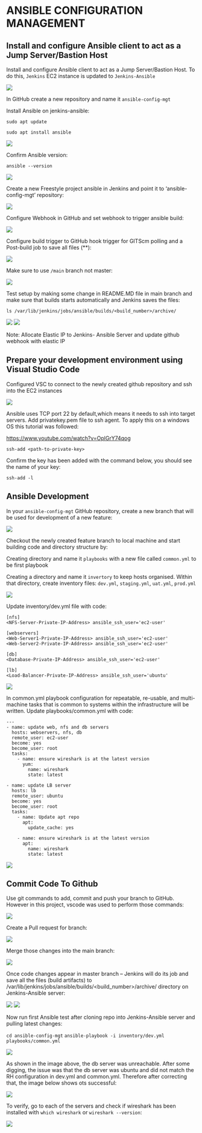 # ANSIBLE CONFIGURATION MANAGEMENT

## Install and configure Ansible client to act as a Jump Server/Bastion Host

Install and configure Ansible client to act as a Jump Server/Bastion Host. To do this, `Jenkins` EC2 instance is updated to `Jenkins-Ansible`

![](./images/01_instance.png)

In GitHub create a new repository and name it `ansible-config-mgt`

Install Ansible on jenkins-ansible:

`sudo apt update`

`sudo apt install ansible`

![](./images/02_install_ansible.png)

Confirm Ansible version:

`ansible --version`

![](./images/03_ansible_version.png)

Create a new Freestyle project ansible in Jenkins and point it to ‘ansible-config-mgt’ repository:

![](./images/05_config_freestyle_project.png)

Configure Webhook in GitHub and set webhook to trigger ansible build:

![](./images/05_config_freestyle_project2.png)

Configure build trigger to GitHub hook trigger for GITScm polling and a Post-build job to save all files (**):

![](./images/06_config_freestyle_project3.png)

Make sure to use `/main` branch not master:

![](./images/07_use_main.png)

Test setup by making some change in README.MD file in main branch and make sure that builds starts automatically and Jenkins saves the files:

`ls /var/lib/jenkins/jobs/ansible/builds/<build_number>/archive/`

![](./images/08_testing_jenkins_setup.png)
![](./images/09_verify_jenkins_works.png)

Note: Allocate Elastic IP to Jenkins- Ansible Server and update github webhook with elastic IP

## Prepare your development environment using Visual Studio Code

Configured VSC to connect to the newly created github repository and ssh into the EC2 instances

![](./images/17_config_vscode.png)

Ansible uses TCP port 22 by default,which means it needs to ssh into target servers. Add privatekey.pem file to ssh agent. To apply this on a windows OS this tutorial was followed:

https://www.youtube.com/watch?v=OplGrY74qog

`ssh-add <path-to-private-key>`

Confirm the key has been added with the command below, you should see the name of your key:

`ssh-add -l`

## Ansible Development

In your `ansible-config-mgt` GitHub repository, create a new branch that will be used for development of a new feature:

![](./images/11_create_new_branch.png)

Checkout the newly created feature branch to local machine and start building code and directory structure by:

Creating directory and name it `playbooks` with a new file called `common.yml` to be first playbook

Creating a directory and name it `invertory` to keep hosts organised. Within that directory, create inventory files: `dev.yml`, `staging.yml`, `uat.yml`, `prod.yml`

![](./images/13_create_yml_files.png)

Update inventory/dev.yml file with code:
```
[nfs]
<NFS-Server-Private-IP-Address> ansible_ssh_user='ec2-user'

[webservers]
<Web-Server1-Private-IP-Address> ansible_ssh_user='ec2-user'
<Web-Server2-Private-IP-Address> ansible_ssh_user='ec2-user'

[db]
<Database-Private-IP-Address> ansible_ssh_user='ec2-user' 

[lb]
<Load-Balancer-Private-IP-Address> ansible_ssh_user='ubuntu'

```

![](./images/19_update_dev_yml.png)

In common.yml playbook configuration for repeatable, re-usable, and multi-machine tasks that is common to systems within the infrastructure will be written. Update playbooks/common.yml with code:

```
---
- name: update web, nfs and db servers
  hosts: webservers, nfs, db
  remote_user: ec2-user
  become: yes
  become_user: root
  tasks:
    - name: ensure wireshark is at the latest version
      yum:
        name: wireshark
        state: latest

- name: update LB server
  hosts: lb
  remote_user: ubuntu
  become: yes
  become_user: root
  tasks:
    - name: Update apt repo
      apt: 
        update_cache: yes

    - name: ensure wireshark is at the latest version
      apt:
        name: wireshark
        state: latest
  ```
![](./images/20_update_common_yml.png)

## Commit Code To Github

Use git commands to add, commit and push your branch to GitHub. However in this project, vscode was used to perform those commands:

![](./images/21_commit_using_vscode.png)

Create a Pull request for branch:

![](./images/22_create_pull_request.png)

Merge those changes into the main branch:

![](./images/23_merge_into_main.png)

Once code changes appear in master branch – Jenkins will do its job and save all the files (build artifacts) to /var/lib/jenkins/jobs/ansible/builds/<build_number>/archive/ directory on Jenkins-Ansible server:

![](./images/24_confirm_latest_build_has_the_changes2.png)
![](./images/24_confirm_latest_build_has_the_changes1.png)

Now run first Ansible test after cloning repo into Jenkins-Ansible server and pulling latest changes:

`cd ansible-config-mgt`
`ansible-playbook -i inventory/dev.yml playbooks/common.yml`

![](./images/25_running_playbook.png)

As shown in the image above, the db server was unreachable. After some digging, the issue was that the db server was ubuntu and did not match the RH configuration in dev.yml and common.yml. Therefore after correcting that, the image below shows ots successful:

![](./images/26_successful_playbook.png)

To verify, go to each of the servers and check if wireshark has been installed with `which wireshark` or `wireshark --version`:

![](./images/27_confim_wireshark_version_on_db.png)
